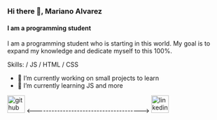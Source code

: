 ### Hi there 👋, Mariano Alvarez
#### I am a programming student
I am a programming student who is starting in this world. My goal is to expand my knowledge and dedicate myself to this 100%.

Skills: / JS / HTML / CSS

- 🔭 I’m currently working on small projects to learn 
- 🌱 I’m currently learning JS and more 


[<img src='https://cdn.jsdelivr.net/npm/simple-icons@3.0.1/icons/github.svg' alt='github' height='40'>](https://github.com/MarianoAlvarezz)  <-------------------------------------->  [<img src='https://cdn.jsdelivr.net/npm/simple-icons@3.0.1/icons/linkedin.svg' alt='linkedin' height='40'>](https://www.linkedin.com/in/norberto-mariano-alvarez-47194a184/)  
 


